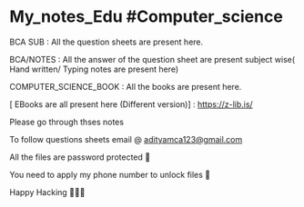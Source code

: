 # My_notes_Edu #Computer_science 

BCA SUB :  All the question sheets are present here.

BCA/NOTES :  All the answer of the question sheet are present subject wise( Hand written/ Typing notes are present here)

COMPUTER_SCIENCE_BOOK : All the books are present here. 

[ EBooks are all present here (Different version)] : https://z-lib.is/

Please go through thses notes

To follow questions sheets email @ adityamca123@gmail.com

All the files are password protected 🔑

You need to apply my phone number to unlock files 🎉


Happy Hacking 🧑‍💻🎉
